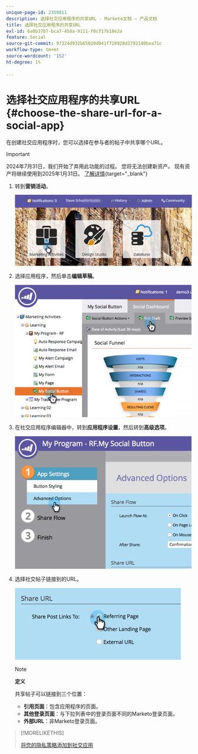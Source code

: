 ```yaml
---
unique-page-id: 2359811
description: 选择社交应用程序的共享URL - Marketo文档 — 产品文档
title: 选择社交应用程序的共享URL
exl-id: 6a0b37b7-bca7-458a-9111-f0c717b18e2a
feature: Social
source-git-commit: 97324d932b65020d041f728928d3792140bea71c
workflow-type: tm+mt
source-wordcount: '152'
ht-degree: 1%

---
```


# 选择社交应用程序的共享URL {#choose-the-share-url-for-a-social-app}

在创建社交应用程序时，您可以选择在参与者的帖子中共享哪个URL。

>[!IMPORTANT]
>
>2024年7月31日，我们开始了弃用此功能的过程。 您将无法创建新资产。 现有资产将继续使用到2025年1月31日。 [了解详情](https://nation.marketo.com/t5/employee-blogs/marketo-engage-social-features-deprecation/ba-p/351977){target="_blank"}

1. 转到&#x200B;**营销活动**。

   ![](assets/login-marketing-activities-1.png)

1. 选择应用程序，然后单击&#x200B;**编辑草稿**。

   ![](assets/image2015-4-21-11-3a12-3a12.png)

1. 在社交应用程序编辑器中，转到&#x200B;**应用程序设置**，然后转到&#x200B;**高级选项**。

   ![](assets/image2015-4-21-11-3a14-3a46.png)

1. 选择社交帖子链接到的URL。

   ![](assets/image2015-4-21-11-3a15-3a26.png)

   >[!NOTE]
   >
   >**定义**
   >
   >共享帖子可以链接到三个位置：
   >
   >* **引用页面**：包含应用程序的页面。
   >* **其他登录页面**：与下拉列表中的登录页面不同的Marketo登录页面。
   >* **外部URL**：非Marketo登录页面。

>[!MORELIKETHIS]
>
>[将您的隐私策略添加到社交应用](/help/marketo/product-docs/demand-generation/social/social-functions/add-your-privacy-policy-to-a-social-app.md)
